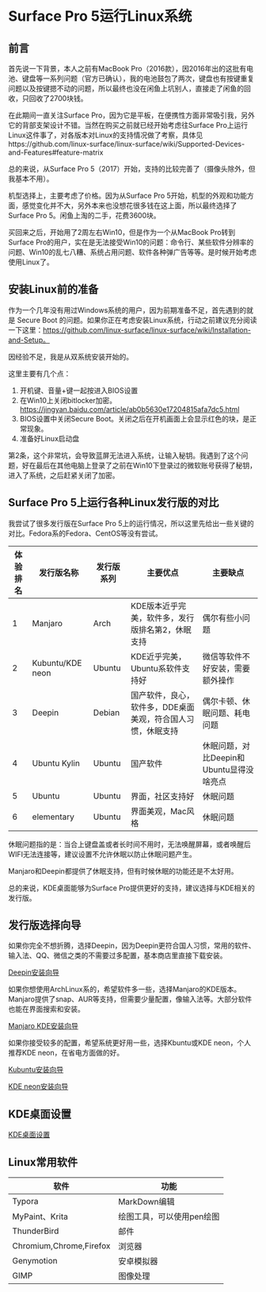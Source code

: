 # Surface Pro 5运行Linux系统

## 前言

首先说一下背景，本人之前有MacBook Pro（2016款），因2016年出的这批有电池、键盘等一系列问题（官方已确认），我的电池鼓包了两次，键盘也有按键重复问题以及按键摁不动的问题，所以最终也没在闲鱼上坑别人，直接走了闲鱼的回收，只回收了2700块钱。

在此期间一直关注Surface Pro，因为它是平板，在便携性方面非常吸引我，另外它的背部支架设计不错。当然在购买之前就已经开始考虑往Surface Pro上运行Linux这件事了，对各版本对Linux的支持情况做了考察，具体见https://github.com/linux-surface/linux-surface/wiki/Supported-Devices-and-Features#feature-matrix

总的来说，从Surface Pro 5（2017）开始，支持的比较完善了（摄像头除外，但我基本不用）。

机型选择上，主要考虑了价格。因为从Surface Pro 5开始，机型的外观和功能方面，感觉变化并不大，另外本来也没想花很多钱在这上面，所以最终选择了Surface Pro 5。闲鱼上淘的二手，花费3600块。

买回来之后，开始用了2周左右Win10，但是作为一个从MacBook Pro转到Surface Pro的用户，实在是无法接受Win10的问题：命令行、某些软件分辨率的问题、Win10的乱七八糟、系统占用问题、软件各种弹广告等等。是时候开始考虑使用Linux了。

## 安装Linux前的准备

作为一个几年没有用过Windows系统的用户，因为前期准备不足，首先遇到的就是 Secure Boot 的问题。如果你正在考虑安装Linux系统，行动之前建议充分阅读一下这里：https://github.com/linux-surface/linux-surface/wiki/Installation-and-Setup。

因经验不足，我是从双系统安装开始的。

这里主要有几个点：

1. 开机键、音量+键一起按进入BIOS设置
2. 在Win10上关闭bitlocker加密。https://jingyan.baidu.com/article/ab0b5630e17204815afa7dc5.html
3. BIOS设置中关闭Secure Boot。关闭之后在开机画面上会显示红色的块，是正常现象。
4. 准备好Linux启动盘

第2条，这个非常坑，会导致蓝屏无法进入系统，让输入秘钥。我遇到了这个问题，好在最后在其他电脑上登录了之前在Win10下登录过的微软账号获得了秘钥，进入了系统，之后赶紧关闭了加密。

## Surface Pro 5上运行各种Linux发行版的对比

我尝试了很多发行版在Surface Pro 5上的运行情况，所以这里先给出一些关键的对比。Fedora系的Fedora、CentOS等没有尝试。

| 体验排名 | 发行版名称        | 发行版系列 | 主要优点                                                    | 主要缺点                                 |
| -------- | ----------------- | ---------- | ----------------------------------------------------------- | ---------------------------------------- |
| 1        | Manjaro           | Arch       | KDE版本近乎完美，软件多，发行版排名第2，休眠支持            | 偶尔有些小问题                           |
| 2        | Kubuntu/KDE  neon | Ubuntu     | KDE近乎完美，Ubuntu系软件支持好                             | 微信等软件不好安装，需要额外操作         |
| 3        | Deepin            | Debian     | 国产软件，良心，软件多，DDE桌面美观，符合国人习惯，休眠支持 | 偶尔卡顿、休眠问题、耗电问题             |
| 4        | Ubuntu Kylin      | Ubuntu     | 国产软件                                                    | 休眠问题，对比Deepin和Ubuntu显得没啥亮点 |
| 5        | Ubuntu            | Ubuntu     | 界面，社区支持好                                            | 休眠问题                                 |
| 6        | elementary        | Ubuntu     | 界面美观，Mac风格                                           | 休眠问题                                 |

休眠问题指的是：当合上键盘盖或者长时间不用时，无法唤醒屏幕，或者唤醒后WIFI无法连接等，建议设置不允许休眠以防止休眠问题产生。

Manjaro和Deepin都提供了休眠支持，但有时候休眠的功能还是不太好用。

总的来说，KDE桌面能够为Surface Pro提供更好的支持，建议选择与KDE相关的发行版。

## 发行版选择向导

如果你完全不想折腾，选择Deepin，因为Deepin更符合国人习惯，常用的软件、输入法、QQ、微信之类的不需要过多配置，基本商店里直接下载安装。

[Deepin安装向导](deepin.md)

如果你想使用ArchLinux系的，希望软件多一些，选择Manjaro的KDE版本。Manjaro提供了snap、AUR等支持，但需要少量配置，像输入法等。大部分软件也能在界面搜索和安装。

[Manjaro KDE安装向导](manjaro.md)

如果你接受较多的配置，希望系统更好用一些，选择Kbuntu或KDE neon，个人推荐KDE neon，在省电方面做的好。

[Kubuntu安装向导](kubuntu.md)

[KDE neon安装向导](kdeneon.md)

## KDE桌面设置

[KDE桌面设置](kde.md)

## Linux常用软件

| 软件                    | 功能                      |
| ----------------------- | ------------------------- |
| Typora                  | MarkDown编辑              |
| MyPaint、Krita          | 绘图工具，可以使用pen绘图 |
| ThunderBird             | 邮件                      |
| Chromium,Chrome,Firefox | 浏览器                    |
| Genymotion              | 安卓模拟器                |
| GIMP                    | 图像处理                  |



















